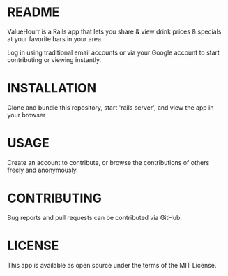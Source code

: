 # README

ValueHourr is a Rails app that lets you share & view drink prices & specials at your favorite bars in your area. 

Log in using traditional email accounts or via your Google account to start contributing or viewing instantly.


# INSTALLATION

Clone and bundle this repository, start 'rails server', and view the app in your browser

# USAGE

Create an account to contribute, or browse the contributions of others freely and anonymously.

# CONTRIBUTING

Bug reports and pull requests can be contributed via GitHub. 

# LICENSE

This app is available as open source under the terms of the MIT License.
